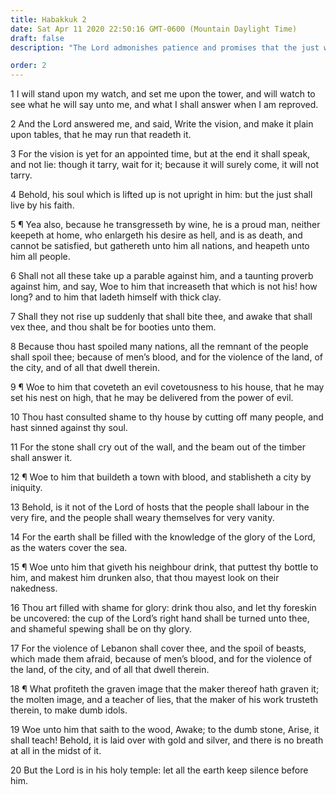 ```yaml
---
title: Habakkuk 2
date: Sat Apr 11 2020 22:50:16 GMT-0600 (Mountain Daylight Time)
draft: false
description: "The Lord admonishes patience and promises that the just will live by faith—The earth will be filled with knowledge about God—Idols have no power."

order: 2
---
```

    
1 I will stand upon my watch, and set me upon the tower, and will watch to see what he will say unto me, and what I shall answer when I am reproved.

2 And the Lord answered me, and said, Write the vision, and make it plain upon tables, that he may run that readeth it.

3 For the vision is yet for an appointed time, but at the end it shall speak, and not lie: though it tarry, wait for it; because it will surely come, it will not tarry.

4 Behold, his soul which is lifted up is not upright in him: but the just shall live by his faith.

5 ¶ Yea also, because he transgresseth by wine, he is a proud man, neither keepeth at home, who enlargeth his desire as hell, and is as death, and cannot be satisfied, but gathereth unto him all nations, and heapeth unto him all people.

6 Shall not all these take up a parable against him, and a taunting proverb against him, and say, Woe to him that increaseth that which is not his! how long? and to him that ladeth himself with thick clay.

7 Shall they not rise up suddenly that shall bite thee, and awake that shall vex thee, and thou shalt be for booties unto them.

8 Because thou hast spoiled many nations, all the remnant of the people shall spoil thee; because of men’s blood, and for the violence of the land, of the city, and of all that dwell therein.

9 ¶ Woe to him that coveteth an evil covetousness to his house, that he may set his nest on high, that he may be delivered from the power of evil.

10 Thou hast consulted shame to thy house by cutting off many people, and hast sinned against thy soul.

11 For the stone shall cry out of the wall, and the beam out of the timber shall answer it.

12 ¶ Woe to him that buildeth a town with blood, and stablisheth a city by iniquity.

13 Behold, is it not of the Lord of hosts that the people shall labour in the very fire, and the people shall weary themselves for very vanity.

14 For the earth shall be filled with the knowledge of the glory of the Lord, as the waters cover the sea.

15 ¶ Woe unto him that giveth his neighbour drink, that puttest thy bottle to him, and makest him drunken also, that thou mayest look on their nakedness.

16 Thou art filled with shame for glory: drink thou also, and let thy foreskin be uncovered: the cup of the Lord’s right hand shall be turned unto thee, and shameful spewing shall be on thy glory.

17 For the violence of Lebanon shall cover thee, and the spoil of beasts, which made them afraid, because of men’s blood, and for the violence of the land, of the city, and of all that dwell therein.

18 ¶ What profiteth the graven image that the maker thereof hath graven it; the molten image, and a teacher of lies, that the maker of his work trusteth therein, to make dumb idols.

19 Woe unto him that saith to the wood, Awake; to the dumb stone, Arise, it shall teach! Behold, it is laid over with gold and silver, and there is no breath at all in the midst of it.

20 But the Lord is in his holy temple: let all the earth keep silence before him.
